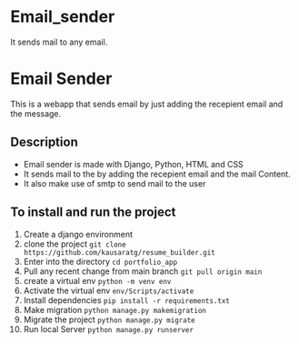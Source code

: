 # Email_sender
It sends mail to any email.
# Email Sender
This is a webapp that sends email by just adding the recepient email and the message.
## Description
* Email sender is made with Django, Python, HTML and CSS
* It sends mail to the by adding the recepient email and the mail Content.
* It also make use of smtp to send mail to the user
## To install and run the project
1. Create a django environment 
2. clone the project             ```git clone https://github.com/kausaratg/resume_builder.git``` 
3.  Enter into the directory         ```cd portfolio_app```
4.  Pull any recent change from main branch     ```git pull origin main```
5.  create a virtual env   ```python -m venv env```
6. Activate the virtual env   ```env/Scripts/activate```
7. Install dependencies  ```pip install -r requirements.txt```
8. Make migration    ```python manage.py makemigration```
9. Migrate the project   ```python manage.py migrate```
10. Run local Server  ```python manage.py runserver```
